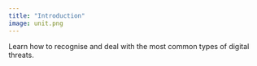 ```yaml
---
title: "Introduction"
image: unit.png
---
```

Learn how to recognise and deal with the most common types of digital threats.
